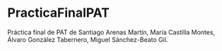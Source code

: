 # PracticaFinalPAT
Práctica final de PAT de Santiago Arenas Martín, María Castilla Montes, Álvaro González Tabernero, Miguel Sánchez-Beato Gil.
